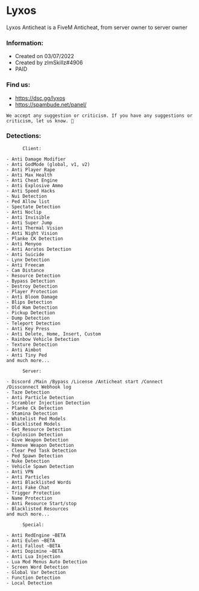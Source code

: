 # Lyxos
Lyxos Anticheat is a FiveM Anticheat, from server owner to server owner

### Information:
- Created on 03/07/2022
- Created by zImSkillz#4906
- PAID

### Find us:
- https://dsc.gg/lyxos
- https://spambude.net/panel/

```We accept any suggestion or criticism. If you have any suggestions or criticism, let us know. 🙏```


### Detections:
```
      Client:
      
- Anti Damage Modifier
- Anti GodMode (global, v1, v2)
- Anti Player Rape
- Anti Max Health
- Anti Cheat Engine
- Anti Explosive Ammo
- Anti Speed Hacks
- Nui Detection
- Ped Allow list
- Spectate Detection
- Anti Noclip
- Anti Invisible
- Anti Super Jump
- Anti Thermal Vision
- Anti Night Vision
- Planke CK Detection
- Anti Menyoo
- Anti Aoratos Detection
- Anti Suicide
- Lynx Detection
- Anti Freecam
- Cam Distance
- Resource Detection
- Bypass Detection
- Destroy Detection
- Player Protection
- Anti Bloom Damage
- Blips Detection
- Old Ham Detection
- Pickup Detection
- Dump Detection
- Teleport Detection
- Anti Key Press
- Anti Delete, Home, Insert, Custom
- Rainbow Vehicle Detection
- Texture Detection
- Anti Aimbot
- Anti Tiny Ped
and much more...

      Server:
      
- Discord /Main /Bypass /License /Anticheat start /Connect /Dissconnect Webhook log
- Taze Detection
- Anti Particle Detection
- Scrambler Injection Detection
- Planke Ck Detection
- Stamina Detection
- Whitelist Ped Models
- Blacklisted Models
- Get Resource Detection
- Explosion Detection
- Give Weapon Detection
- Remove Weapon Detection
- Clear Ped Task Detection
- Ped Spawn Detection
- Nuke Detection
- Vehicle Spawn Detection
- Anti VPN
- Anti Particles
- Anti Blacklisted Words
- Anti Fake Chat
- Trigger Protection
- Name Protection
- Anti Resource Start/stop
- Blacklisted Resources
and much more...

      Special:
      
- Anti RedEngine ~BETA
- Anti Eulen ~BETA
- Anti Fallout ~BETA
- Anti Dopimine ~BETA
- Anti Lua Injection
- Lua Mod Menus Auto Detection
- Screen Word Detection
- Global Var Detection
- Function Detection
- Local Detection
```
